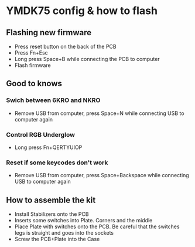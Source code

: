 # YMDK75 config & how to flash

## Flashing new firmware
 - Press reset button on the back of the PCB
 - Press Fn+Esc
 - Long press Space+B while connecting the PCB to computer
 - Flash firmware

 ## Good to knows
 ### Swich between 6KRO and NKRO
  - Remove USB from computer, press Space+N while connecting USB to computer again
### Control RGB Underglow
 - Long press Fn+QERTYUIOP
### Reset if some keycodes don't work
 - Remove USB from computer, press Space+Backspace while connecting USB to computer again

## How to assemble the kit
 - Install Stabilizers onto the PCB
 - Inserts some switches into Plate. Corners and the middle
 - Place Plate with switches onto the PCB. Be careful that the switches legs is straight and goes into the sockets
 - Screw the PCB+Plate into the Case